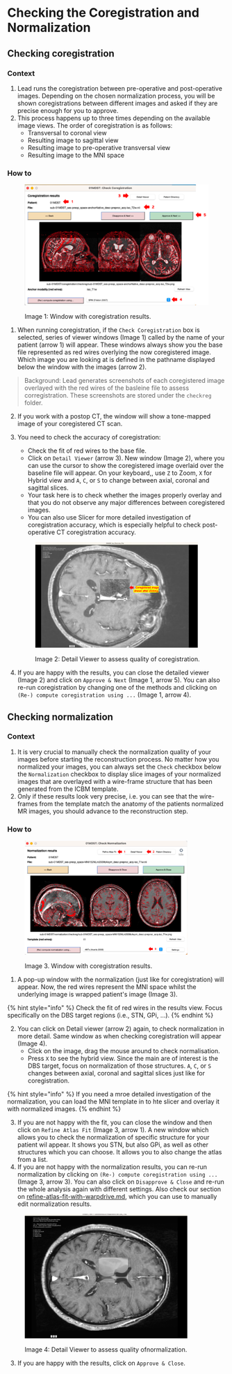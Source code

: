 # Checking the Coregistration and Normalization

## Checking coregistration

### Context

1. Lead runs the coregistration between pre-operative and post-operative images. Depending on the chosen normalization process, you will be shown coregistrations between different images and asked if they are precise enough for you to approve.&#x20;
2. This process happens up to three times depending on the available image views. The order of coregistration is as follows:
   * Transversal to coronal view
   * Resulting image to sagittal view
   * Resulting image to pre-operative transversal view
   * Resulting image to the MNI space

### How to

<figure><img src="../../.gitbook/assets/results_coregistration.png" alt=""><figcaption><p>Image 1: Window with coregistration results.</p></figcaption></figure>

1. When running coregistration, if the `Check Coregistration` box is selected, series of viewer windows (Image 1) called by the name of your patient (arrow 1) will appear.  These windows always show you the base file represented as red wires overlying the now coregistered image. Which image you are looking at is defined in the pathname displayed below the window with the images (arrow  2).

> Background: Lead generates screenshots of each coregistered image overlayed with the red wires of the basleine file to assess corregistration. These screenshots are stored under the `checkreg` folder.

2. &#x20;If you work with a postop CT, the window will show a tone-mapped image of your coregistered CT scan.
3.  You need to check the accuracy of coregistration:

    * Check the fit of red wires to the base file.
    * Click on `Detail Viewer` (arrow 3). New window (Image 2), where you can use the cursor to show the coregistered image overlaid over the baseline file will appear. On your keyboard,, use `Z` to Zoom, `X` for Hybrid view and `A`, `C`, or `S` to change between axial, coronal and sagittal slices.
    * Your task here is to check whether the images properly overlay and that you do not observe any major differences between coregistered images.
    * You can also use Slicer for more detailed investigation of coregistration accuracy, which is especially helpful to check post-operative CT coregistration accuracy.



    <figure><img src="../../.gitbook/assets/detailView_coregistration.png" alt="" width="375"><figcaption><p>Image 2: Detail Viewer to assess quality of coregistration.</p></figcaption></figure>
4. If you are happy with the results, you can close the detailed viewer (Image 2) and click on `Approve & Next` (Image 1, arrow 5). You can also re-run coregistration by changing one of the methods and clicking on `(Re-) compute coregistration using ...` (Image 1, arrow 4).

## Checking normalization

### Context

1. It is very crucial to manually check the normalization quality of your images before starting the reconstruction process. No matter how you normalized your images, you can always set the `Check` checkbox below the `Normalization` checkbox to display slice images of your normalized images that are overlayed with a wire-frame structure that has been generated from the ICBM template.&#x20;
2. Only if these results look very precise, i.e. you can see that the wire-frames from the template match the anatomy of the patients normalized MR images, you should advance to the reconstruction step.

### How to

<figure><img src="../../.gitbook/assets/results_normalization.png" alt="" width="375"><figcaption><p>Image 3. Window with coregistration results.</p></figcaption></figure>

1. A pop-up window with the normalization (just like for coregistration) will appear. Now, the red wires represent the MNI space whilst the underlying image is wrapped patient's image (Image 3).

{% hint style="info" %}
Check the fit of red wires in the results view. Focus specifically on the DBS target regions (i.e., STN, GPi, ...).
{% endhint %}

2. You can click on Detail viewer (arrow 2) again, to check normalization in more detail. Same window as when checking coregistration will appear (Image 4).
   * Click on the image, drag the mouse around to check normalisation.&#x20;
   * Press `X` to see the hybrid view. Since the main are of interest is the DBS target, focus on normalization of those structures. `A`, `C`, or `S` changes between axial, coronal and sagittal slices just like for coregistration.

{% hint style="info" %}
If you need a mroe detailed investigation of the normalization, you can load the MNI template in to hte slicer and overlay it with normalized images.
{% endhint %}

3. If you are not happy with the fit, you can close the window and then click on `Refine Atlas Fit` (Image 3, arrow 1). A new window which allows you to check the normalization of specific structure for your patient wil appear. It shows you STN, but also GPi, as well as other structures which you can choose. It allows you to also change the atlas from a list.&#x20;
4. If you are not happy with the normalization results, you can re-run normalization by clicking on `(Re-) compute coregistration using ...` (Image 3, arrow 3). You can also click on `Disapprove & Close` and re-run the whole analysis again with different settings. Also check our section on [refine-atlas-fit-with-warpdrive.md](refine-atlas-fit-with-warpdrive.md "mention"), which you can use to manually edit normalization results.

<figure><img src="../../.gitbook/assets/detailView_normalization.png" alt="" width="375"><figcaption><p>Image 4: Detail Viewer to assess quality ofnormalization.</p></figcaption></figure>

3. If you are happy with the results, click on `Approve & Close`.&#x20;
